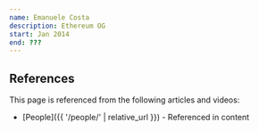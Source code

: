 ```yaml
---
name: Emanuele Costa
description: Ethereum OG
start: Jan 2014
end: ???
---
```


## References

This page is referenced from the following articles and videos:

- [People]({{ '/people/' | relative_url }}) - Referenced in content
